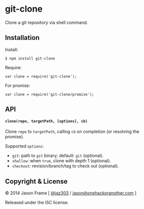 # git-clone

Clone a git repository via shell command.

## Installation

Install:

	$ npm install git-clone

Require:

	var clone = require('git-clone');

For promise:

	var clone = require('git-clone/promise');

## API

#### `clone(repo, targetPath, [options], cb)`

Clone `repo` to `targetPath`, calling `cb` on completion (or resolving the promise).

Supported `options`:

  * `git`: path to `git` binary; default: `git` (optional).
  * `shallow`: when `true`, clone with depth 1 (optional).
  * `checkout`: revision/branch/tag to check out (optional).

## Copyright &amp; License

&copy; 2014 Jason Frame [ [@jaz303](http://twitter.com/jaz303) / [jason@onehackoranother.com](mailto:jason@onehackoranother.com) ]

Released under the ISC license.
